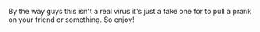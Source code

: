 By the way guys this isn't a real virus it's just a fake one for to pull a prank on your friend or something. So enjoy!
